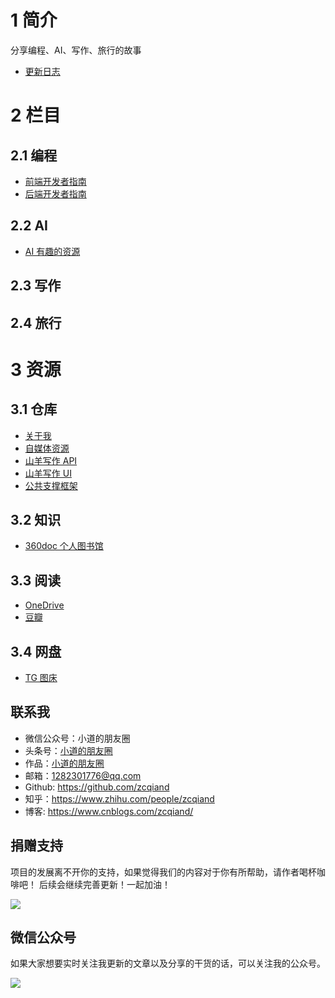 # 1 简介

分享编程、AI、写作、旅行的故事

- [更新日志](./CHANGELOG.md)

# 2 栏目

## 2.1 编程

- [前端开发者指南](./programming/frontend/README.md)
- [后端开发者指南](./programming/backend/README.md)

## 2.2 AI

- [AI 有趣的资源](./ai/FunResource/README.md)

## 2.3 写作

## 2.4 旅行

# 3 资源

## 3.1 仓库

- [关于我](https://github.com/zcqiand/qiand-life)
- [自媒体资源](https://github.com/zcqiand/xiaodao)
- [山羊写作 API](https://github.com/zcqiand/MagicText-Api)
- [山羊写作 UI](https://github.com/zcqiand/MagicText-UI)
- [公共支撑框架](https://github.com/zcqiand/CommonMormon)

## 3.2 知识

- [360doc 个人图书馆](http://www.360doc.com/)

## 3.3 阅读

- [OneDrive](https://onedrive.live.com/)
- [豆瓣](https://www.douban.com/people/187272163)

## 3.4 网盘

- [TG 图床](https://imgtg.com/)

## 联系我

- 微信公众号：小道的朋友圈
- 头条号：[小道的朋友圈](http://www.toutiao.com/c/user/102425115737/)
- 作品：[小道的朋友圈](https://www.aidaibi.net)
- 邮箱：1282301776@qq.com
- Github: https://github.com/zcqiand
- 知乎：https://www.zhihu.com/people/zcqiand
- 博客: https://www.cnblogs.com/zcqiand/

## 捐赠支持

项目的发展离不开你的支持，如果觉得我们的内容对于你有所帮助，请作者喝杯咖啡吧！ 后续会继续完善更新！一起加油！

![](https://i.imgtg.com/2023/04/01/2KAFG.png)

## 微信公众号

如果大家想要实时关注我更新的文章以及分享的干货的话，可以关注我的公众号。

![](https://i.imgtg.com/2023/04/01/2KeIM.jpg)
